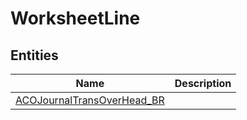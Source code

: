 
# WorksheetLine


## Entities

|Name|Description|
|---|---|
|[ACOJournalTransOverHead_BR](ACOJournalTransOverHead_BR.cdm.json)||
